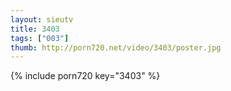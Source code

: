```yaml
--- 
layout: sieutv
title: 3403
tags: ["003"]
thumb: http://porn720.net/video/3403/poster.jpg
---
```

{% include porn720 key="3403" %} 
